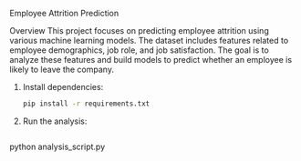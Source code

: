 Employee Attrition Prediction

Overview
This project focuses on predicting employee attrition using various machine learning models. The dataset includes features related to employee demographics, job role, and job satisfaction. The goal is to analyze these features and build models to predict whether an employee is likely to leave the company.


1. Install dependencies:
   ```bash
   pip install -r requirements.txt

2. Run the analysis:
   ```bash
python analysis_script.py